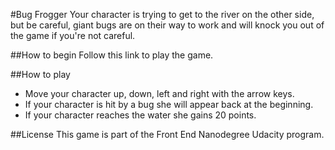 #Bug Frogger
Your character is trying to get to the river on the other side, but be careful, giant bugs are on their way to work and will knock you out of the game if you're not careful. 

##How to begin
Follow this link to play the game. 

##How to play
* Move your character up, down, left and right with the arrow keys.
* If your character is hit by a bug she will appear back at the beginning.
* If your character reaches the water she gains 20 points.

##License
This game is part of the Front End Nanodegree Udacity program.
